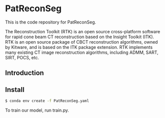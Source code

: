 # PatReconSeg
This is the code repository for PatReconSeg.

The Reconstruction Toolkit (RTK) is an open source cross-platform software for rapid cone beam CT reconstruction based on the Insight Toolkit (ITK). RTK is an open source package of CBCT reconstruction algorithms, owned by Kitware, and is based on the ITK package extension. RTK implements many existing CT image reconstruction algorithms, including ADMM, SART, SIRT, POCS, etc.

## Introduction



## Install
```sh
$ conda env create -f PatReconSeg.yaml
```


To train our model, run train.py.
